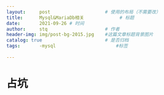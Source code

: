 ```yaml
---
layout:     post   				    # 使用的布局（不需要改）
title:      Mysql&MariaDb相关				# 标题 
date:       2021-09-26 # 时间
author:     stq 					# 作者
header-img: img/post-bg-2015.jpg 	#这篇文章标题背景图片
catalog: true 						# 是否归档
tags:		-mysql						#标签
   
---
```

# 占坑